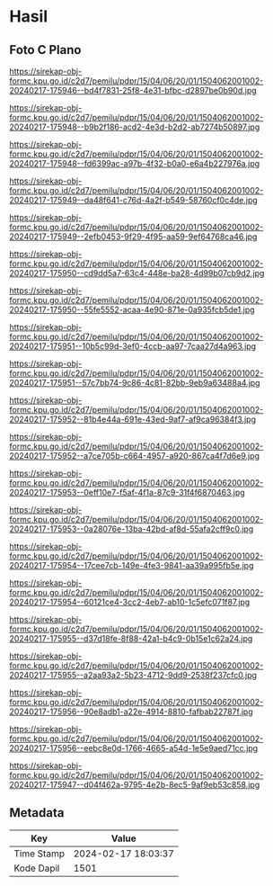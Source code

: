 # Hasil

## Foto C Plano

https://sirekap-obj-formc.kpu.go.id/c2d7/pemilu/pdpr/15/04/06/20/01/1504062001002-20240217-175946--bd4f7831-25f8-4e31-bfbc-d2897be0b90d.jpg

https://sirekap-obj-formc.kpu.go.id/c2d7/pemilu/pdpr/15/04/06/20/01/1504062001002-20240217-175948--b9b2f186-acd2-4e3d-b2d2-ab7274b50897.jpg

https://sirekap-obj-formc.kpu.go.id/c2d7/pemilu/pdpr/15/04/06/20/01/1504062001002-20240217-175948--fd6399ac-a97b-4f32-b0a0-e6a4b227976a.jpg

https://sirekap-obj-formc.kpu.go.id/c2d7/pemilu/pdpr/15/04/06/20/01/1504062001002-20240217-175949--da48f641-c76d-4a2f-b549-58760cf0c4de.jpg

https://sirekap-obj-formc.kpu.go.id/c2d7/pemilu/pdpr/15/04/06/20/01/1504062001002-20240217-175949--2efb0453-9f29-4f95-aa59-9ef64768ca46.jpg

https://sirekap-obj-formc.kpu.go.id/c2d7/pemilu/pdpr/15/04/06/20/01/1504062001002-20240217-175950--cd9dd5a7-63c4-448e-ba28-4d99b07cb9d2.jpg

https://sirekap-obj-formc.kpu.go.id/c2d7/pemilu/pdpr/15/04/06/20/01/1504062001002-20240217-175950--55fe5552-acaa-4e90-871e-0a935fcb5de1.jpg

https://sirekap-obj-formc.kpu.go.id/c2d7/pemilu/pdpr/15/04/06/20/01/1504062001002-20240217-175951--10b5c99d-3ef0-4ccb-aa97-7caa27d4a963.jpg

https://sirekap-obj-formc.kpu.go.id/c2d7/pemilu/pdpr/15/04/06/20/01/1504062001002-20240217-175951--57c7bb74-9c86-4c81-82bb-9eb9a63488a4.jpg

https://sirekap-obj-formc.kpu.go.id/c2d7/pemilu/pdpr/15/04/06/20/01/1504062001002-20240217-175952--81b4e44a-691e-43ed-9af7-af9ca96384f3.jpg

https://sirekap-obj-formc.kpu.go.id/c2d7/pemilu/pdpr/15/04/06/20/01/1504062001002-20240217-175952--a7ce705b-c664-4957-a920-867ca4f7d6e9.jpg

https://sirekap-obj-formc.kpu.go.id/c2d7/pemilu/pdpr/15/04/06/20/01/1504062001002-20240217-175953--0eff10e7-f5af-4f1a-87c9-31f4f6870463.jpg

https://sirekap-obj-formc.kpu.go.id/c2d7/pemilu/pdpr/15/04/06/20/01/1504062001002-20240217-175953--0a28076e-13ba-42bd-af8d-55afa2cff9c0.jpg

https://sirekap-obj-formc.kpu.go.id/c2d7/pemilu/pdpr/15/04/06/20/01/1504062001002-20240217-175954--17cee7cb-149e-4fe3-9841-aa39a995fb5e.jpg

https://sirekap-obj-formc.kpu.go.id/c2d7/pemilu/pdpr/15/04/06/20/01/1504062001002-20240217-175954--60121ce4-3cc2-4eb7-ab10-1c5efc071f87.jpg

https://sirekap-obj-formc.kpu.go.id/c2d7/pemilu/pdpr/15/04/06/20/01/1504062001002-20240217-175955--d37d18fe-8f88-42a1-b4c9-0b15e1c62a24.jpg

https://sirekap-obj-formc.kpu.go.id/c2d7/pemilu/pdpr/15/04/06/20/01/1504062001002-20240217-175955--a2aa93a2-5b23-4712-9dd9-2538f237cfc0.jpg

https://sirekap-obj-formc.kpu.go.id/c2d7/pemilu/pdpr/15/04/06/20/01/1504062001002-20240217-175956--90e8adb1-a22e-4914-8810-fafbab22787f.jpg

https://sirekap-obj-formc.kpu.go.id/c2d7/pemilu/pdpr/15/04/06/20/01/1504062001002-20240217-175956--eebc8e0d-1766-4665-a54d-1e5e9aed71cc.jpg

https://sirekap-obj-formc.kpu.go.id/c2d7/pemilu/pdpr/15/04/06/20/01/1504062001002-20240217-175947--d04f462a-9795-4e2b-8ec5-9af9eb53c858.jpg


## Metadata

| Key        | Value               |
| ---------- | ------------------- |
| Time Stamp | 2024-02-17 18:03:37 |
| Kode Dapil | 1501                |



